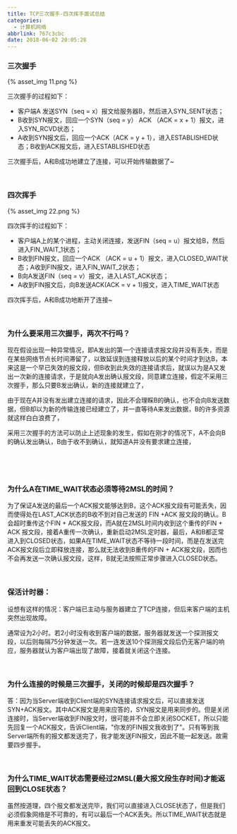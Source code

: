 ```yaml
---
title: TCP三次握手-四次挥手面试总结
categories:
  - 计算机网络
abbrlink: 767c3cbc
date: 2018-06-02 20:05:28
---
```


### 三次握手

{% asset_img 11.png %}

三次握手的过程如下：

- 客户端A 发送SYN（seq = x）报文给服务器B，然后进入SYN_SENT状态；
- B收到SYN报文，回应一个SYN（seq = y） ACK （ACK = x + 1）报文，进入SYN_RCVD状态；
- A收到SYN报文后，回应一个ACK（ACK = y + 1），进入ESTABLISHED状态；B收到ACK报文后，进入ESTABLISHED状态

三次握手后，A和B成功地建立了连接，可以开始传输数据了~

 <br/>

### 四次挥手

{% asset_img 22.png %}

四次挥手的过程如下： 

- 客户端A上的某个进程，主动关闭连接，发送FIN（seq = u）报文给B，然后进入FIN_WAIT_1状态；
- B收到FIN报文，回应一个ACK （ACK = u + 1）报文，进入CLOSED_WAIT状态；A收到FIN报文，进入FIN_WAIT_2状态；
- B向A发送FIN（seq = v）报文，进入LAST_ACK状态；
- A收到FIN报文后，向B发送ACK(ACK = v + 1)报文，进入TIME_WAIT状态

四次挥手后，A和B成功地断开了连接~ 

 <br/>

### 为什么要采用三次握手，两次不行吗？ 

​	现在假设出现一种异常情况，即A发出的第一个连接请求报文段并没有丢失，而是在某些网络节点长时间滞留了，以致延误到连接释放以后的某个时间才到达B，本来这是一个早已失效的报文段，但B收到此失效的连接请求后，就误以为是A又发出一次新的连接请求，于是就向A发出确认报文段，同意建立连接，假定不采用三次握手，那么只要B发出确认，新的连接就建立了，

​	由于现在A并没有发出建立连接的请求，因此不会理睬B的确认，也不会向B发送数据，但B却以为新的传输连接已经建立了，并一直等待A来发出数据，B的许多资源就这样白白浪费了，

​	采用三次握手的方法可以防止上述现象的发生，假如在刚才的情况下，A不会向B的确认发出确认，B由于收不到确认，就知道A并没有要求建立连接，

​	

 <br/>

### 为什么A在TIME_WAIT状态必须等待2MSL的时间？

​	为了保证A发送的最后一个ACK报文能够达到B，这个ACK报文段有可能丢失，因而使得处在LAST_ACK状态的B收不到对自己发送的 FIN +ACK 报文段的确认。B会超时重传这个FIN + ACK报文段，而A就在2MSL时间内收到这个重传的FIN + ACK 报文段，接着A重传一次确认，重新启动2MSL定时器，最后，A和B都正常进入到CLOSED状态，如果A在TIME_WAIT状态不等待一段时间，而是在发送完ACK报文段后立即释放连接，那么就无法收到B重传的FIN + ACK报文段，因而也不会再发送一次确认报文段，这样，B就无法按照正常步骤进入CLOSED状态。

 <br/>

### 保活计时器： 

设想有这样的情况：客户端已主动与服务器建立了TCP连接，但后来客户端的主机突然出现故障。

通常设为2小时。若2小时没有收到客户端的数据，服务器就发送一个探测报文段，以后则每隔75分钟发送一次。若一连发送10个探测报文段后仍无客户端的响应，服务器就认为客户端出现了故障，接着就关闭这个连接。

 <br/>

### 为什么连接的时候是三次握手，关闭的时候却是四次握手？

答：因为当Server端收到Client端的SYN连接请求报文后，可以直接发送SYN+ACK报文。其中ACK报文是用来应答的，SYN报文是用来同步的。但是关闭连接时，当Server端收到FIN报文时，很可能并不会立即关闭SOCKET，所以只能先回复一个ACK报文，告诉Client端，"你发的FIN报文我收到了"。只有等到我Server端所有的报文都发送完了，我才能发送FIN报文，因此不能一起发送。故需要四步握手。

 <br/>

### 为什么TIME_WAIT状态需要经过2MSL(最大报文段生存时间)才能返回到CLOSE状态？

虽然按道理，四个报文都发送完毕，我们可以直接进入CLOSE状态了，但是我们必须假象网络是不可靠的，有可以最后一个ACK丢失。所以TIME_WAIT状态就是用来重发可能丢失的ACK报文。 